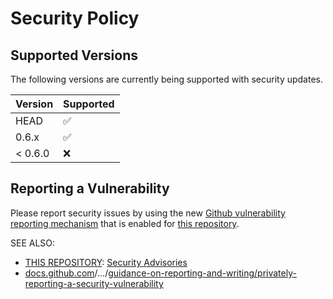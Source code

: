 # Security Policy

## Supported Versions

The following versions are currently being supported with security updates.

| Version | Supported          |
| ------- | ------------------ |
| HEAD    | :white_check_mark: |
| 0.6.x   | :white_check_mark: |
| < 0.6.0 | :x:                |

## Reporting a Vulnerability

Please report security issues by using the new
[Github vulnerability reporting mechanism][security advisories for this repository]
that is enabled for [this repository].

SEE ALSO:

* [THIS REPOSITORY]: [Security Advisories][security advisories for this repository]
* [docs.github.com]/.../[guidance-on-reporting-and-writing/privately-reporting-a-security-vulnerability]


[this repository]: https://github.com/jenisys/parse_type
[security advisories for this repository]: https://github.com/jenisys/parse_type/security/advisories

[docs.github.com]: https://docs.github.com/en/
[guidance-on-reporting-and-writing/privately-reporting-a-security-vulnerability]: https://docs.github.com/en/code-security/security-advisories/guidance-on-reporting-and-writing/privately-reporting-a-security-vulnerability
